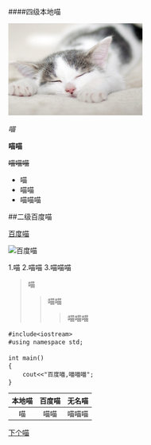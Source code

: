 ####四级本地喵

![本地喵](/img/1.jpg)

*喵*

**喵喵**

~~喵喵喵~~

- 喵
- 喵喵
- 喵喵喵



##二级百度喵

[百度喵](https://gimg2.baidu.com/image_search/src=http%3A%2F%2Fb-ssl.duitang.com%2Fuploads%2Fitem%2F201710%2F15%2F20171015094202_BHwPK.jpeg&refer=http%3A%2F%2Fb-ssl.duitang.com&app=2002&size=f9999,10000&q=a80&n=0&g=0n&fmt=jpeg?sec=1621838381&t=8a2063b2cc36348704d2f169624bf924)




![百度喵](https://gimg2.baidu.com/image_search/src=http%3A%2F%2Fb-ssl.duitang.com%2Fuploads%2Fitem%2F201710%2F15%2F20171015094202_BHwPK.jpeg&refer=http%3A%2F%2Fb-ssl.duitang.com&app=2002&size=f9999,10000&q=a80&n=0&g=0n&fmt=jpeg?sec=1621838381&t=8a2063b2cc36348704d2f169624bf924
)


1.喵
2.喵喵
3.喵喵喵

>喵
>>喵喵
>>>喵喵喵


	#include<iostream>
	#using namespace std;

	int main()
	{
		cout<<"百度喵,喵喵喵";
	}



|本地喵|百度喵|无名喵|
|:-:|:-:|:-:|
|喵|喵喵|喵喵喵|

[下个喵](TOME.md)



